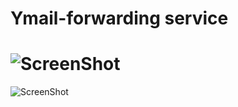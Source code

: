 Ymail-forwarding service
================
![ScreenShot](https://raw.github.com/mihai-varga/Ymail-forwarding/blob/master/home.png)
========
![ScreenShot](https://raw.github.com/mihai-varga/Ymail-forwarding/blob/master/profile.png)
